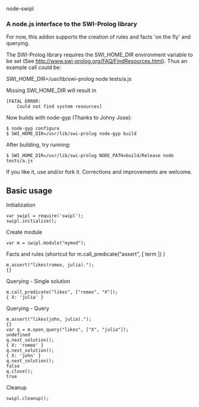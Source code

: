 node-swipl

### A node.js interface to the SWI-Prolog library

For now, this addon supports the creation of rules and facts 'on the fly' and querying.

The SWI-Prolog library requires the SWI_HOME_DIR environment variable to be set (See 
http://www.swi-prolog.org/FAQ/FindResources.html). Thus an example call could be:

SWI_HOME_DIR=/usr/lib/swi-prolog node tests/a.js

Missing SWI_HOME_DIR will result in

    [FATAL ERROR:
        Could not find system resources]

Now builds with node-gyp (Thanks to Johny Jose): 

    $ node-gyp configure
    $ SWI_HOME_DIR=/usr/lib/swi-prolog node-gyp build 

After building, try running:

    $ SWI_HOME_DIR=/usr/lib/swi-prolog NODE_PATH=build/Release node tests/a.js


If you like it, use and/or fork it. Corrections and improvements are welcome.

Basic usage
-----------

Initialization

    var swipl = require('swipl');
    swipl.initialise();

Create module

    var m = swipl.module("mymod");

Facts and rules (shortcut for m.call_predicate("assert", [ term ]) )

    m.assert("likes(romeo, julia).");
    {}

Querying - Single solution

	m.call_predicate("likes", ["romeo", "X"]);
	{ X: 'julia' }

Querying - Query

	m.assert("likes(john, julia).");
	{}
	var q = m.open_query("likes", ["X", "julia"]);
	undefined
	q.next_solution();
	{ X: 'romeo' }
	q.next_solution();
	{ X: 'john' }
	q.next_solution();
	false
	q.close();
	true

Cleanup

    swipl.cleanup();

